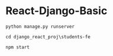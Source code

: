 # React-Django-Basic

`python manage.py runserver`

`cd django_react_proj\students-fe`

`npm start`
